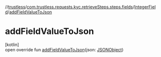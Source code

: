 //[trustless](../../../index.md)/[com.trustless.requests.kyc.retrieveSteps.steps.fields](../index.md)/[IntegerField](index.md)/[addFieldValueToJson](add-field-value-to-json.md)

# addFieldValueToJson

[kotlin]\
open override fun [addFieldValueToJson](add-field-value-to-json.md)(json: [JSONObject](https://developer.android.com/reference/kotlin/org/json/JSONObject.html))
